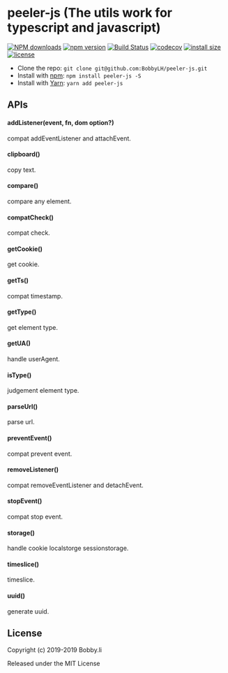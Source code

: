 # peeler-js (The utils work for typescript and javascript)

[![NPM downloads](http://img.shields.io/npm/dm/peeler-js.svg?style=flat-square)](https://www.npmjs.com/package/peeler-js)
[![npm version](https://badge.fury.io/js/peeler-js.svg)](https://badge.fury.io/js/peeler-js)
[![Build Status](https://travis-ci.com/BobbyLH/peeler-js.svg?branch=master)](https://travis-ci.com/BobbyLH/peeler-js)
[![codecov](https://codecov.io/gh/BobbyLH/peeler-js/branch/master/graph/badge.svg)](https://codecov.io/gh/BobbyLH/peeler-js)
[![install size](https://packagephobia.now.sh/badge?p=peeler-js)](https://packagephobia.now.sh/result?p=peeler-js)
[![license](http://img.shields.io/npm/l/peeler-js.svg)](https://github.com/BobbyLH/peeler-js/blob/master/LICENSE)

* Clone the repo: `git clone git@github.com:BobbyLH/peeler-js.git`
* Install with [npm](https://www.npmjs.com/package/roarjs): `npm install peeler-js -S`
* Install with [Yarn](https://yarnpkg.com/en/package/roarjs): `yarn add peeler-js`


## APIs
#### addListener(event, fn, dom option?)
compat addEventListener and attachEvent.

#### clipboard()
copy text.

#### compare()
compare any element.

#### compatCheck()
compat check.

#### getCookie()
get cookie.

#### getTs()
compat timestamp.

#### getType()
get element type.

#### getUA()
handle userAgent.

#### isType()
judgement element type.

#### parseUrl()
parse url.

#### preventEvent()
compat prevent event.

#### removeListener()
compat removeEventListener and detachEvent.

#### stopEvent()
compat stop event.

#### storage()
handle cookie localstorge sessionstorage.

#### timeslice()
timeslice.

#### uuid()
generate uuid.


## License

Copyright (c) 2019-2019 Bobby.li

Released under the MIT License